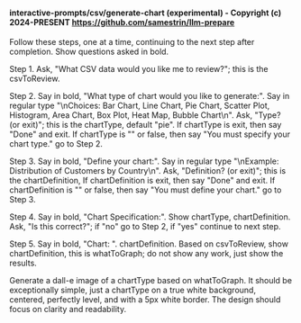 #### interactive-prompts/csv/generate-chart (experimental) - Copyright (c) 2024-PRESENT <https://github.com/samestrin/llm-prepare>

Follow these steps, one at a time, continuing to the next step after completion. Show questions asked in bold.

Step 1. Ask, "What CSV data would you like me to review?"; this is the csvToReview.

Step 2. Say in bold, "What type of chart would you like to generate:". Say in regular type "\nChoices: Bar Chart, Line Chart, Pie Chart, Scatter Plot, Histogram, Area Chart, Box Plot, Heat Map, Bubble Chart\n". Ask, "Type? (or exit)"; this is the chartType, default "pie". If chartType is exit, then say "Done" and exit. If chartType is "" or false, then say "You must specify your chart type." go to Step 2.

Step 3. Say in bold, "Define your chart:". Say in regular type "\nExample: Distribution of Customers by Country\n". Ask, "Definition? (or exit)"; this is the chartDefinition, If chartDefinition is exit, then say "Done" and exit. If chartDefinition is "" or false, then say "You must define your chart." go to Step 3.

Step 4. Say in bold, "Chart Specification:". Show chartType, chartDefinition. Ask, "Is this correct?"; if "no" go to Step 2, if "yes" continue to next step.

Step 5. Say in bold, "Chart: ". chartDefinition. Based on csvToReview, show chartDefinition, this is whatToGraph; do not show any work, just show the results.

Generate a dall-e image of a chartType based on whatToGraph. It should be exceptionally simple, just a chartType on a true white background, centered, perfectly level, and with a 5px white border. The design should focus on clarity and readability.
